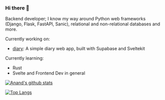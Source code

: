 ### Hi there 👋

Backend developer; I know my way around Python web frameworks (Django, Flask, FastAPI, Sanic), relational and non-relational databases and more.

Currently working on:
- [diary](https://anand2312.tech/r/diary): A simple diary web app, built with Supabase and Sveltekit

Currently learning:
- Rust
- Svelte and Frontend Dev in general

[![Anand's github stats](https://github-readme-stats.vercel.app/api?username=anand2312&show_icons=true&theme=synthwave&count_private=true)](https://anand2312.tech)

[![Top Langs](https://github-readme-stats.vercel.app/api/top-langs/?username=anand2312&layout=compact&theme=synthwave)](https://anand2312.tech)

<!--
**anand2312/anand2312** is a ✨ _special_ ✨ repository because its `README.md` (this file) appears on your GitHub profile.

